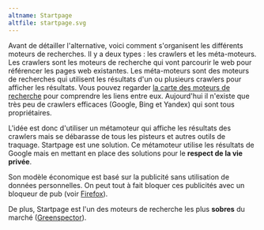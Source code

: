 ```yaml
---
altname: Startpage
altfile: startpage.svg
---
```


Avant de détailler l'alternative, voici comment s'organisent les différents moteurs de recherches. Il y a deux types : les crawlers et les méta-moteurs. Les crawlers sont les moteurs de recherche qui vont parcourir le web pour référencer les pages web existantes. Les méta-moteurs sont des moteurs de recherches qui utilisent les résultats d'un ou plusieurs crawlers pour afficher les résultats. Vous pouvez regarder [la carte des moteurs de recherche](https://www.searchenginemap.com/) pour comprendre les liens entre eux. Aujourd'hui il n'existe que très peu de crawlers efficaces (Google, Bing et Yandex) qui sont tous propriétaires.

L'idée est donc d'utiliser un métamoteur qui affiche les résultats des crawlers mais se débarasse de tous les pisteurs et autres outils de traquage. Startpage est une solution. Ce métamoteur utilise les résultats de Google mais en mettant en place des solutions pour le **respect de la vie privée**.

Son modèle économique est basé sur la publicité sans utilisation de données personnelles. On peut tout à fait bloquer ces publicités avec un bloqueur de pub (voir [Firefox](./gafalt/Firefox)).

De plus, Startpage est l'un des moteurs de recherche les plus **sobres** du marché ([Greenspector](https://greenspector.com/fr/moteurs-de-recherches/)).
